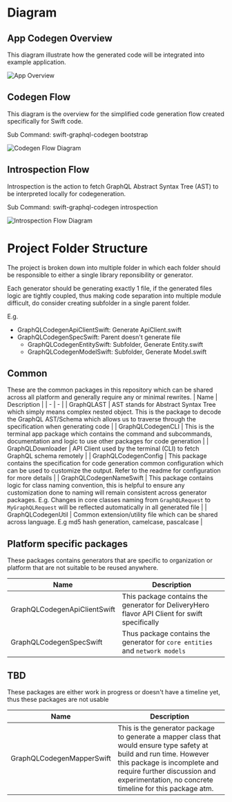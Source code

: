 # Diagram
## App Codegen Overview
This diagram illustrate how the generated code will be integrated into example application.

![App Overview](https://user-images.githubusercontent.com/5739692/148887375-c15deced-937e-47f2-9871-97d4fb971b83.png)

## Codegen Flow
This diagram is the overview for the simplified code generation flow created specifically for Swift code.

Sub Command: swift-graphql-codegen bootstrap

![Codegen Flow Diagram](https://user-images.githubusercontent.com/5739692/148887387-ea0b3251-41e2-4de2-ab83-23d6d442762c.png)

## Introspection Flow
Introspection is the action to fetch GraphQL Abstract Syntax Tree (AST) to be interpreted locally for codegeneration.

Sub Command: swift-graphql-codegen introspection

![Introspection Flow Diagram](https://user-images.githubusercontent.com/5739692/148887398-cc723991-f0e6-4df8-8a91-06f73b61a824.png)

# Project Folder Structure 
The project is broken down into multiple folder in which each folder should be responsible to either a single library reponsibility or generator.

Each generator should be generating exactly 1 file, if the generated files logic are tightly coupled, thus making code separation into multiple module difficult, do consider creating subfolder in a single parent folder.

E.g. 
- GraphQLCodegenApiClientSwift: Generate ApiClient.swift
- GraphQLCodegenSpecSwift: Parent doesn't generate file
    - GraphQLCodegenEntitySwift: Subfolder, Generate Entity.swift
    - GraphQLCodegenModelSwift: Subfolder, Generate Model.swift

## Common
These are the common packages in this repository which can be shared across all platform and generally require any or minimal rewrites.
| Name | Description | 
| - | - |
| GraphQLAST | AST stands for Abstract Syntax Tree which simply means complex nested object. This is the package to decode the GraphQL AST/Schema which allows us to traverse through the specification when generating code |
| GraphQLCodegenCLI | This is the terminal app package which contains the command and subcommands, documentation and logic to use other packages for code generation |
| GraphQLDownloader | API Client used by the terminal (CLI) to fetch  GraphQL schema remotely | 
| GraphQLCodegenConfig | This package contains the specification for code generation common configuration which can be used to customize the output. Refer to the readme for configuration for more details |
| GraphQLCodegenNameSwift | This package contains logic for class naming convention, this is helpful to ensure any customization done to naming will remain consistent across generator packages. E.g. Changes in core classes naming from `GraphQLRequest` to `MyGraphQLRequest` will be reflected automatically in all generated file |
| GraphQLCodegenUtil | Common extension/utility file which can be shared across language. E.g md5 hash generation, camelcase, pascalcase |

## Platform specific packages
These packages contains generators that are specific to organization or platform that are not suitable to be reused anywhere.

| Name | Description | 
| - | - |
| GraphQLCodegenApiClientSwift | This package contains the generator for DeliveryHero flavor API Client for swift specifically |
| GraphQLCodegenSpecSwift | Thus package contains the generator for `core entities` and `network models` |

## TBD
These packages are either work in progress or doesn't have a timeline yet, thus these packages are not usable

| Name | Description | 
| - | - |
| GraphQLCodegenMapperSwift | This is the generator package to generate a mapper class that would ensure type safety at build and run time. However this package is incomplete and require further discussion and experimentation, no concrete timeline for this package atm. |
